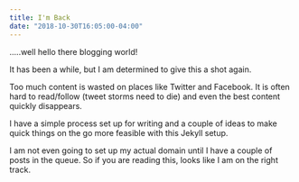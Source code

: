 ```yaml
---
title: I'm Back
date: "2018-10-30T16:05:00-04:00"
---
```


.....well hello there blogging world!

It has been a while, but I am determined to give this a shot again.

Too much content is wasted on places like Twitter and Facebook. It is often hard to read/follow (tweet storms need to die) and even the best content quickly disappears.

I have a simple process set up for writing and a couple of ideas to make quick things on the go more feasible with this Jekyll setup.

I am not even going to set up my actual domain until I have a couple of posts in the queue. So if you are reading this, looks like I am on the right track.
